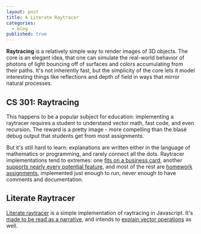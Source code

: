 ```yaml
---
layout: post
title: A Literate Raytracer
categories:
  - blog
published: true
---
```


**Raytracing** is a relatively simple way to render images of 3D objects. The core is an elegant idea, that one can simulate the real-world behavior of photons of light bouncing off of surfaces and colors accumulating from their paths. It's not inherently fast, but the simplicity of the core lets it model interesting things like reflections and depth of field in ways that mirror natural processes.

## CS 301: Raytracing

This happens to be a popular subject for education: implementing a raytracer requires a student to understand vector math, fast code, and even recursion. The reward is a pretty image - more compelling than the blasé debug output that students get from most assignments.

But it's still hard to learn: explanations are written either in the language of mathematics or programming, and rarely connect all the dots. Raytracer implementations tend to extremes: one [fits on a business card](http://fabiensanglard.net/rayTracing_back_of_business_card/), another [supports nearly every potential feature](http://www.povray.org/), and most of the rest are [homework assignments](https://github.com/search?q=raytracer+cs&ref=cmdform), implemented just enough to run, never enough to have comments and documentation.

## Literate Raytracer

[Literate raytracer](https://github.com/tmcw/literate-raytracer) is a simple implementation of raytracing in Javascript. It's [made to be read as a narrative](http://macwright.org/literate-raytracer/), and intends to [explain vector operations](http://macwright.org/literate-raytracer/vector.html) as well.